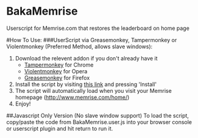 # BakaMemrise
Userscript for Memrise.com that restores the leaderboard on home page

#How To Use:
###UserScript via Greasemonkey, Tampermonkey or Violentmonkey (Preferred Method, allows slave windows):
1. Download the relevent addon if you don't already have it
    - [Tampermonkey](https://chrome.google.com/webstore/detail/tampermonkey/dhdgffkkebhmkfjojejmpbldmpobfkfo) for Chrome
    - [Violentmonkey](https://addons.opera.com/fr/extensions/details/violent-monkey/) for Opera
    - [Greasemonkey](https://addons.mozilla.org/en-US/firefox/addon/greasemonkey/) for  Firefox
2. Install the script by visiting [this link](https://raw.githubusercontent.com/Lemaxho/BakaMemrise/master/BakaMemrise.user.js) and pressing 'Install'
3. The script will automatically load when you visit your Memrise homepage (http://www.memrise.com/home/)
4. Enjoy!

##Javascript Only Version (No slave window support)
To load the script, copy/paste the code from BakaMemrise.user.js into your browser console or userscript plugin and hit return to run it.
